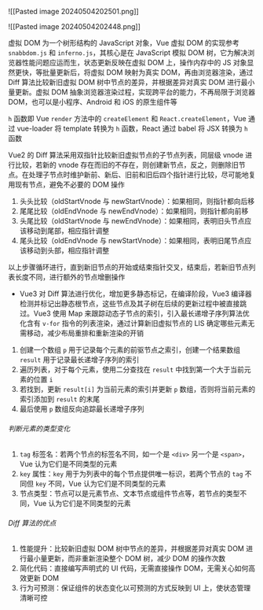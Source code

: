 ![[Pasted image 20240504202501.png]]

![[Pasted image 20240504202448.png]]

虚拟 DOM 为一个树形结构的 JavaScript 对象，Vue 虚拟 DOM 的实现参考 `snabbdom.js` 和 `inferno.js`，其核心是在 JavaScript 模拟 DOM 树，它为解决浏览器性能问题应运而生，状态更新反映在虚拟 DOM 上，操作内存中的 JS 对象显然更快，等批量更新后，将虚拟 DOM 映射为真实 DOM，再由浏览器渲染，通过 Diff 算法比较新旧虚拟 DOM 树中节点的差异，并根据差异对真实 DOM 进行最小量更新。虚拟 DOM 抽象浏览器渲染过程，实现跨平台的能力，不再局限于浏览器 DOM，也可以是小程序、Android 和 iOS 的原生组件等

`h` 函数即 Vue `render` 方法中的 `createElement` 和 `React.createElement`，Vue 通过 vue-loader 将 template 转换为 `h` 函数，React 通过 babel 将 JSX 转换为 `h` 函数

Vue2 的 Diff 算法采用双指针比较新旧虚拟节点的子节点列表，同层级 vnode 进行比较，若新的 vnode 存在而旧的不存在，则创建新节点，反之，则删除旧节点。在处理子节点时维护新前、新后、旧前和旧后四个指针进行比较，尽可能地复用现有节点，避免不必要的 DOM 操作

1. 头头比较（oldStartVnode 与 newStartVnode）：如果相同，则指针都向后移
2. 尾尾比较（oldEndVnode 与 newEndVnode）：如果相同，则指针都向前移
3. 头尾比较（oldStartVnode 与 newEndVnode）：如果相同，表明旧头节点应该移动到尾部，相应指针调整
4. 尾头比较（oldEndVnode 与 newStartVnode）：如果相同，表明旧尾节点应该移动到头部，相应指针调整

以上步骤循环进行，直到新旧节点的开始或结束指针交叉，结束后，若新旧节点列表长度不同，进行额外的节点增删操作

- Vue3 对 Diff 算法进行优化，增加更多静态标记，在编译阶段，Vue3 编译器检测并标记出静态根节点，这些节点及其子树在后续的更新过程中被直接跳过。Vue3 使用 Map 来跟踪动态子节点的索引，引入最长递增子序列算法优化含有 `v-for` 指令的列表渲染，通过计算新旧虚拟节点的 LIS 确定哪些元素无需移动，减少布局重排和重新渲染的开销

1. 创建一个数组 `p` 用于记录每个元素的前驱节点之索引，创建一个结果数组 `result` 用于记录最长递增子序列的索引
2. 遍历列表，对于每个元素，使用二分查找在 `result` 中找到第一个大于当前元素的位置 `i`
3. 若找到，更新 `result[i]` 为当前元素的索引并更新 `p` 数组，否则将当前元素的索引添加到 `result` 的末尾
4. 最后使用 `p` 数组反向追踪最长递增子序列

###### 判断元素的类型变化

1. `tag` 标签名：若两个节点的标签名不同，如一个是 `<div>` 另一个是 `<span>`，Vue 认为它们是不同类型的元素
2. `key` 属性：`key` 用于为列表中的每个节点提供唯一标识，若两个节点的 `tag` 不同但 `key` 不同，Vue 认为它们是不同类型的元素
3. 节点类型：节点可以是元素节点、文本节点或组件节点等，若节点的类型不同，Vue 认为它们是不同类型的元素

###### Diff 算法的优点

1. 性能提升：比较新旧虚拟 DOM 树中节点的差异，并根据差异对真实 DOM 进行最小量更新，而非重新渲染整个 DOM 树，减少 DOM 的操作次数
2. 简化代码：直接编写声明式的 UI 代码，无需直接操作 DOM，无需关心如何高效更新 DOM
3. 行为可预测：保证组件的状态变化以可预测的方式反映到 UI 上，使状态管理清晰可控
